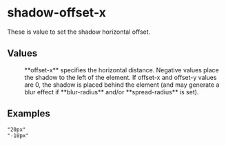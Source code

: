 # shadow-offset-x

These is value to set the shadow horizontal offset.

## Values

<dl>
<dd>**offset-x** specifies the horizontal distance. Negative values place the shadow to the left of the element.
If offset-x and offset-y values are 0, the shadow is placed behind the element (and may generate a blur effect if **blur-radius** and/or **spread-radius** is set).</dd>
</dl>

## Examples

```
"20px"
"-10px"
```
